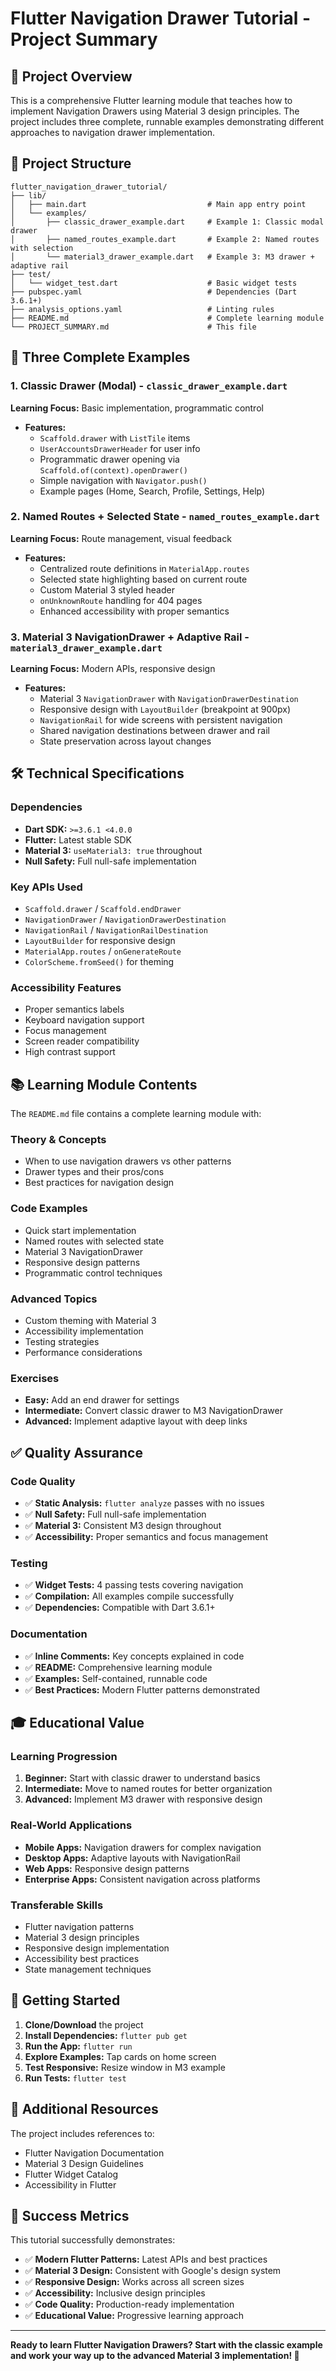 # Flutter Navigation Drawer Tutorial - Project Summary

## 🎯 Project Overview

This is a comprehensive Flutter learning module that teaches how to implement Navigation Drawers using Material 3 design principles. The project includes three complete, runnable examples demonstrating different approaches to navigation drawer implementation.

## 📁 Project Structure

```
flutter_navigation_drawer_tutorial/
├── lib/
│   ├── main.dart                           # Main app entry point
│   └── examples/
│       ├── classic_drawer_example.dart     # Example 1: Classic modal drawer
│       ├── named_routes_example.dart       # Example 2: Named routes with selection
│       └── material3_drawer_example.dart   # Example 3: M3 drawer + adaptive rail
├── test/
│   └── widget_test.dart                    # Basic widget tests
├── pubspec.yaml                            # Dependencies (Dart 3.6.1+)
├── analysis_options.yaml                   # Linting rules
├── README.md                               # Complete learning module
└── PROJECT_SUMMARY.md                      # This file
```

## 🚀 Three Complete Examples

### 1. Classic Drawer (Modal) - `classic_drawer_example.dart`
**Learning Focus:** Basic implementation, programmatic control
- **Features:**
  - `Scaffold.drawer` with `ListTile` items
  - `UserAccountsDrawerHeader` for user info
  - Programmatic drawer opening via `Scaffold.of(context).openDrawer()`
  - Simple navigation with `Navigator.push()`
  - Example pages (Home, Search, Profile, Settings, Help)

### 2. Named Routes + Selected State - `named_routes_example.dart`
**Learning Focus:** Route management, visual feedback
- **Features:**
  - Centralized route definitions in `MaterialApp.routes`
  - Selected state highlighting based on current route
  - Custom Material 3 styled header
  - `onUnknownRoute` handling for 404 pages
  - Enhanced accessibility with proper semantics

### 3. Material 3 NavigationDrawer + Adaptive Rail - `material3_drawer_example.dart`
**Learning Focus:** Modern APIs, responsive design
- **Features:**
  - Material 3 `NavigationDrawer` with `NavigationDrawerDestination`
  - Responsive design with `LayoutBuilder` (breakpoint at 900px)
  - `NavigationRail` for wide screens with persistent navigation
  - Shared navigation destinations between drawer and rail
  - State preservation across layout changes

## 🛠️ Technical Specifications

### Dependencies
- **Dart SDK:** `>=3.6.1 <4.0.0`
- **Flutter:** Latest stable SDK
- **Material 3:** `useMaterial3: true` throughout
- **Null Safety:** Full null-safe implementation

### Key APIs Used
- `Scaffold.drawer` / `Scaffold.endDrawer`
- `NavigationDrawer` / `NavigationDrawerDestination`
- `NavigationRail` / `NavigationRailDestination`
- `LayoutBuilder` for responsive design
- `MaterialApp.routes` / `onGenerateRoute`
- `ColorScheme.fromSeed()` for theming

### Accessibility Features
- Proper semantics labels
- Keyboard navigation support
- Focus management
- Screen reader compatibility
- High contrast support

## 📚 Learning Module Contents

The `README.md` file contains a complete learning module with:

### Theory & Concepts
- When to use navigation drawers vs other patterns
- Drawer types and their pros/cons
- Best practices for navigation design

### Code Examples
- Quick start implementation
- Named routes with selected state
- Material 3 NavigationDrawer
- Responsive design patterns
- Programmatic control techniques

### Advanced Topics
- Custom theming with Material 3
- Accessibility implementation
- Testing strategies
- Performance considerations

### Exercises
- **Easy:** Add an end drawer for settings
- **Intermediate:** Convert classic drawer to M3 NavigationDrawer
- **Advanced:** Implement adaptive layout with deep links

## ✅ Quality Assurance

### Code Quality
- ✅ **Static Analysis:** `flutter analyze` passes with no issues
- ✅ **Null Safety:** Full null-safe implementation
- ✅ **Material 3:** Consistent M3 design throughout
- ✅ **Accessibility:** Proper semantics and focus management

### Testing
- ✅ **Widget Tests:** 4 passing tests covering navigation
- ✅ **Compilation:** All examples compile successfully
- ✅ **Dependencies:** Compatible with Dart 3.6.1+

### Documentation
- ✅ **Inline Comments:** Key concepts explained in code
- ✅ **README:** Comprehensive learning module
- ✅ **Examples:** Self-contained, runnable code
- ✅ **Best Practices:** Modern Flutter patterns demonstrated

## 🎓 Educational Value

### Learning Progression
1. **Beginner:** Start with classic drawer to understand basics
2. **Intermediate:** Move to named routes for better organization
3. **Advanced:** Implement M3 drawer with responsive design

### Real-World Applications
- **Mobile Apps:** Navigation drawers for complex navigation
- **Desktop Apps:** Adaptive layouts with NavigationRail
- **Web Apps:** Responsive design patterns
- **Enterprise Apps:** Consistent navigation across platforms

### Transferable Skills
- Flutter navigation patterns
- Material 3 design principles
- Responsive design implementation
- Accessibility best practices
- State management techniques

## 🚀 Getting Started

1. **Clone/Download** the project
2. **Install Dependencies:** `flutter pub get`
3. **Run the App:** `flutter run`
4. **Explore Examples:** Tap cards on home screen
5. **Test Responsive:** Resize window in M3 example
6. **Run Tests:** `flutter test`

## 📖 Additional Resources

The project includes references to:
- Flutter Navigation Documentation
- Material 3 Design Guidelines
- Flutter Widget Catalog
- Accessibility in Flutter

## 🎉 Success Metrics

This tutorial successfully demonstrates:
- ✅ **Modern Flutter Patterns:** Latest APIs and best practices
- ✅ **Material 3 Design:** Consistent with Google's design system
- ✅ **Responsive Design:** Works across all screen sizes
- ✅ **Accessibility:** Inclusive design principles
- ✅ **Code Quality:** Production-ready implementation
- ✅ **Educational Value:** Progressive learning approach

---

**Ready to learn Flutter Navigation Drawers? Start with the classic example and work your way up to the advanced Material 3 implementation! 🎯**
